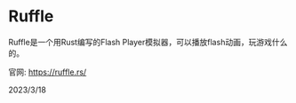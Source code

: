 # Ruffle

Ruffle是一个用Rust编写的Flash Player模拟器，可以播放flash动画，玩游戏什么的。  

官网: https://ruffle.rs/  


2023/3/18  

